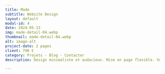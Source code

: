 ```yaml
---
title: Made
subtitle: Website Design
layout: default
modal-id: 4
date: 2024-05-13
img: made-detail-04.webp
thumbnail: made-detail-04.webp
alt: image-alt
project-date: 2 pages
client: 790 €
category: Projets - Blog - Contacter
description: Design minimaliste et audacieux. Mise en page flexible. Votre portfolio sera impeccable sur tous les écrans et optimisé pour tous les appareils. Section blog intégrée pour partager vos idées et votre expertise. Navigation fluide et élégante.

---
```

